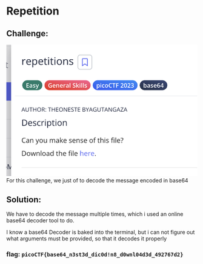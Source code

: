 # Repetition

## Challenge:
![image](images/q9.png)
For this challenge, we just of to decode the message encoded in base64

## Solution:
We have to decode the message multiple times, which i used an online base64 decoder tool to do.

I know a base64 Decoder is baked into the terminal, but i can not figure out what arguments must be provided, so that it decodes it properly

### flag: ```picoCTF{base64_n3st3d_dic0d!n8_d0wnl04d3d_492767d2}```